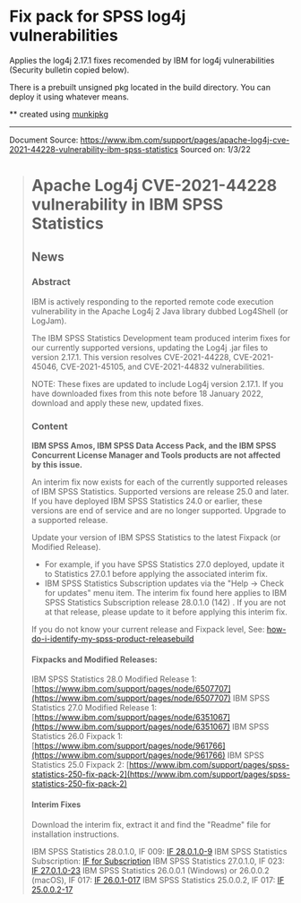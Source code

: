 # Fix pack for SPSS log4j vulnerabilities

Applies the log4j 2.17.1 fixes recomended by IBM for log4j vulnerabilities (Security bulletin copied below).

There is a prebuilt unsigned pkg located in the build directory. You can deploy it using whatever means.

** created using [munkipkg](https://github.com/munki/munki-pkg)

---

Document Source: https://www.ibm.com/support/pages/apache-log4j-cve-2021-44228-vulnerability-ibm-spss-statistics
Sourced on: 1/3/22

> # Apache Log4j CVE-2021-44228 vulnerability in IBM SPSS Statistics
>
> ## News
>
> ### Abstract
>
> IBM is actively responding to the reported remote code execution vulnerability in the Apache Log4j 2 Java library dubbed Log4Shell (or LogJam).
>
> The IBM SPSS Statistics Development team produced interim fixes for our currently supported versions, updating the Log4j .jar files to version 2.17.1. This version resolves CVE-2021-44228, CVE-2021-45046, CVE-2021-45105, and CVE-2021-44832 vulnerabilities.
>
> NOTE: These fixes are updated to include Log4j version 2.17.1. If you have downloaded fixes from this note before 18 January 2022, download and apply these new, updated fixes.
>
> ### Content
> **IBM SPSS Amos, IBM SPSS Data Access Pack, and the IBM SPSS Concurrent License Manager and Tools products are not affected by this issue.**
>
> An interim fix now exists for each of the currently supported releases of IBM SPSS Statistics. Supported versions are release 25.0 and later.  If you have deployed IBM SPSS Statistics 24.0 or earlier, these versions are end of service and are no longer supported.  Upgrade to a supported release.
>
> Update your version of IBM SPSS Statistics to the latest Fixpack (or Modified Release).
>
>   * For example, if you have SPSS Statistics 27.0 deployed, update it to Statistics 27.0.1 before applying the associated interim fix.
>   * IBM SPSS Statistics Subscription updates via the "Help -> Check for updates" menu item.  The interim fix found here applies to IBM SPSS Statistics Subscription release 28.0.1.0 (142) . If you are not at that release, please update to it before applying this interim fix.
>
> If you do not know your current release and Fixpack level,
> See: [how-do-i-identify-my-spss-product-releasebuild](https://www.ibm.com/support/pages/how-do-i-identify-my-spss-product-releasebuild)
>
> #### Fixpacks and Modified Releases:
> IBM SPSS Statistics 28.0 Modified Release 1: [https://www.ibm.com/support/pages/node/6507707](https://www.ibm.com/support/pages/node/6507707)
> IBM SPSS Statistics 27.0 Modified Release 1: [https://www.ibm.com/support/pages/node/6351067](https://www.ibm.com/support/pages/node/6351067)
> IBM SPSS Statistics 26.0 Fixpack 1: [https://www.ibm.com/support/pages/node/961766](https://www.ibm.com/support/pages/node/961766)
> IBM SPSS Statistics 25.0 Fixpack 2: [https://www.ibm.com/support/pages/spss-statistics-250-fix-pack-2](https://www.ibm.com/support/pages/spss-statistics-250-fix-pack-2)
>
> #### Interim Fixes
> Download the interim fix, extract it and find the "Readme" file for installation instructions.
>
> IBM SPSS Statistics 28.0.1.0, IF 009:  [IF 28.0.1.0-9](https://www.ibm.com/support/fixcentral/quickorder?product=ibm%2FInformation+Management%2FSPSS+Statistics&fixids=28.0.1-IM-S28STATC-ALL-IF009&source=SAR)
> IBM SPSS Statistics Subscription:  [IF for Subscription](https://www.ibm.com/support/fixcentral/quickorder?product=ibm%2FInformation+Management%2FSPSS+Statistics&fixids=27.0.1-IM-S27STATC-ALL-IF023&source=SAR)
> IBM SPSS Statistics 27.0.1.0, IF 023:  [IF 27.0.1.0-23](https://www.ibm.com/support/fixcentral/quickorder?product=ibm%2FInformation+Management%2FSPSS+Statistics&fixids=27.0.1-IM-S27STATC-ALL-IF022&source=SAR)
> IBM SPSS Statistics 26.0.0.1 (Windows) or 26.0.0.2 (macOS), IF 017:  [IF 26.0.1-017](https://www.ibm.com/support/fixcentral/quickorder?product=ibm%2FInformation+Management%2FSPSS+Statistics&fixids=26.0-IM-S26STAT-ALL-FP001-IF017&source=SAR)
> IBM SPSS Statistics 25.0.0.2, IF 017:  [IF 25.0.0.2-17](https://www.ibm.com/support/fixcentral/quickorder?product=ibm%2FInformation+Management%2FSPSS+Statistics&fixids=25.0-IM-S25STAT-ALL-FP002-IF017&source=SAR)
